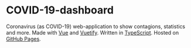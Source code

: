 # COVID-19-dashboard
Coronavirus (as COVID-19) web-application to show contagions, statistics and more. Made with [Vue](https://vuejs.org) and [Vuetify](https://vuetifyjs.com). Written in [TypeScript](https://www.typescriptlang.org). Hosted on [GitHub Pages](https://pages.github.com).
